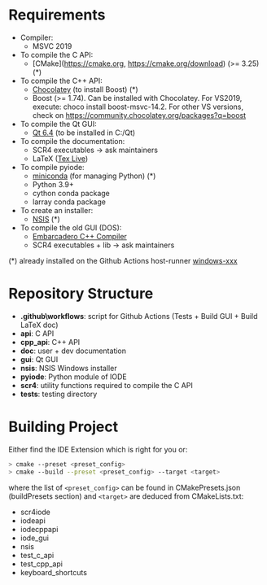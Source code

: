 # Requirements

- Compiler:
  - MSVC 2019
- To compile the C API:
  - [CMake](https://cmake.org, https://cmake.org/download) (>= 3.25) (*)
- To compile the C++ API:
  - [Chocolatey](https://chocolatey.org/install) (to install Boost) (*)
  - Boost (>= 1.74). Can be installed with Chocolatey. For VS2019, execute: choco install boost-msvc-14.2. 
    For other VS versions, check on https://community.chocolatey.org/packages?q=boost
- To compile the Qt GUI:
  - [Qt 6.4](https://www.qt.io/download) (to be installed in C:/Qt)
- To compile the documentation:
  - SCR4 executables -> ask maintainers
  - LaTeX ([Tex Live](https://www.tug.org/texlive))
- To compile pyiode:
  - [miniconda](https://docs.conda.io/en/latest/miniconda.html) (for managing Python) (*)
  - Python 3.9+
  - cython conda package
  - larray conda package
- To create an installer:
  - [NSIS](https://nsis.sourceforge.io/Download) (*)
- To compile the old GUI (DOS):
  - [Embarcadero C++ Compiler](https://www.embarcadero.com/free-tools/ccompiler)
  - SCR4 executables + lib -> ask maintainers

(*) already installed on the Github Actions host-runner [windows-xxx](https://docs.github.com/en/actions/using-github-hosted-runners/about-github-hosted-runners#supported-runners-and-hardware-resources)

# Repository Structure

- **.github\workflows**: script for Github Actions (Tests + Build GUI + Build LaTeX doc)
- **api**: C API
- **cpp_api**: C++ API
- **doc**: user + dev documentation
- **gui**: Qt GUI
- **nsis**: NSIS Windows installer
- **pyiode**: Python module of IODE
- **scr4**: utility functions required to compile the C API
- **tests**: testing directory

# Building Project

Either find the IDE Extension which is right for you or:
```bash
> cmake --preset <preset_config>
> cmake --build --preset <preset_config> --target <target>
```
where the list of `<preset_config>` can be found in CMakePresets.json (buildPresets section) 
and `<target>` are deduced from CMakeLists.txt:
- scr4iode
- iodeapi
- iodecppapi
- iode_gui
- nsis
- test_c_api
- test_cpp_api
- keyboard_shortcuts
